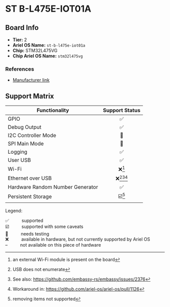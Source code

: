 # ST B-L475E-IOT01A

## Board Info

- **Tier:** 2
- **Ariel OS Name:** `st-b-l475e-iot01a`
- **Chip:** STM32L475VG
- **Chip Ariel OS Name:** `stm32l475vg`

### References

- [Manufacturer link](https://web.archive.org/web/20250402084429/https://www.st.com/en/evaluation-tools/b-l475e-iot01a.html)

## Support Matrix

|Functionality|Support Status|
|---|:---:|
|GPIO|<span title="supported">✅</span>|
|Debug Output|<span title="supported">✅</span>|
|I2C Controller Mode|<span title="needs testing">🚦</span>|
|SPI Main Mode|<span title="needs testing">🚦</span>|
|Logging|<span title="supported">✅</span>|
|User USB|<span title="supported">✅</span>|
|Wi-Fi|<span title="available in hardware, but not currently supported by Ariel OS">❌</span>[^an-external-wi-fi-module-is-present-on-the-board]|
|Ethernet over USB|<span title="available in hardware, but not currently supported by Ariel OS">❌</span>[^usb-does-not-enumerate][^see-also-https-github-com-embassy-rs-embassy-issues-2376][^workaround-in-https-github-com-ariel-os-ariel-os-pull-1126]|
|Hardware Random Number Generator|<span title="supported">✅</span>|
|Persistent Storage|<span title="supported with some caveats">☑️</span>[^removing-items-not-supported]|

<p>Legend:</p>

<dl>
  <div>
    <dt>✅</dt><dd>supported</dd>
  </div>
  <div>
    <dt>☑️</dt><dd>supported with some caveats</dd>
  </div>
  <div>
    <dt>🚦</dt><dd>needs testing</dd>
  </div>
  <div>
    <dt>❌</dt><dd>available in hardware, but not currently supported by Ariel OS</dd>
  </div>
  <div>
    <dt>–</dt><dd>not available on this piece of hardware</dd>
  </div>
</dl>
<style>
dt, dd {
  display: inline;
}
</style>


[^an-external-wi-fi-module-is-present-on-the-board]: an external Wi-Fi module is present on the board
[^usb-does-not-enumerate]: USB does not enumerate
[^see-also-https-github-com-embassy-rs-embassy-issues-2376]: See also: https://github.com/embassy-rs/embassy/issues/2376
[^workaround-in-https-github-com-ariel-os-ariel-os-pull-1126]: Workaround in: https://github.com/ariel-os/ariel-os/pull/1126
[^removing-items-not-supported]: removing items not supported